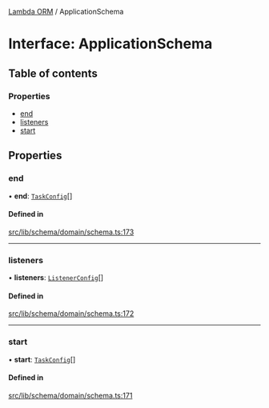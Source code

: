 [Lambda ORM](../README.md) / ApplicationSchema

# Interface: ApplicationSchema

## Table of contents

### Properties

- [end](ApplicationSchema.md#end)
- [listeners](ApplicationSchema.md#listeners)
- [start](ApplicationSchema.md#start)

## Properties

### end

• **end**: [`TaskConfig`](TaskConfig.md)[]

#### Defined in

[src/lib/schema/domain/schema.ts:173](https://github.com/FlavioLionelRita/lambdaorm/blob/46f45373/src/lib/schema/domain/schema.ts#L173)

___

### listeners

• **listeners**: [`ListenerConfig`](ListenerConfig.md)[]

#### Defined in

[src/lib/schema/domain/schema.ts:172](https://github.com/FlavioLionelRita/lambdaorm/blob/46f45373/src/lib/schema/domain/schema.ts#L172)

___

### start

• **start**: [`TaskConfig`](TaskConfig.md)[]

#### Defined in

[src/lib/schema/domain/schema.ts:171](https://github.com/FlavioLionelRita/lambdaorm/blob/46f45373/src/lib/schema/domain/schema.ts#L171)
